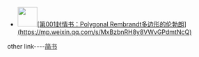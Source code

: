 

* <a href="#">
  <img width="45" height="45" src="https://mmbiz.qpic.cn/mmbiz_png/E18Fh20CEibgLPgrFcsYvzWic3ib4rlzaILaHjqWD8RbJBeKarjJxOib8kMNBmlvZ8cwn5LPrqzOl9yfBia9pK625FQ/640?wx_fmt=png&tp=webp&wxfrom=5&wx_lazy=1&wx_co=1" >[第001封情书：Polygonal Rembrandt多边形的伦勃朗](https://mp.weixin.qq.com/s/MxBzbnRH8y8VWvGPdmtNcQ)
</a>

other link----[简书](https://www.jianshu.com/u/41dc7d44f542)
